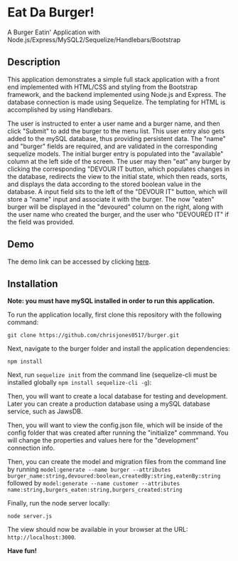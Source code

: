 # Eat Da Burger!
A Burger Eatin' Application with Node.js/Express/MySQL2/Sequelize/Handlebars/Bootstrap
## Description
This application demonstrates a simple full stack application with a front end implemented with HTML/CSS and styling from the Bootstrap framework, and the backend implemented using Node.js and Express. The database connection is made using Sequelize. The templating for HTML is accomplished by using Handlebars.

The user is instructed to enter a user name and a burger name, and then click "Submit" to add the burger to the menu list. This user entry also gets added to the mySQL database, thus providing persistent data. The "name" and "burger" fields are required, and are validated in the corresponding sequelize models. The initial burger entry is populated into the "available" column at the left side of the screen. The user may then "eat" any burger by clicking the corresponding "DEVOUR IT button, which populates changes in the database, redirects the view to the initial state, which then reads, sorts, and displays the data according to the stored boolean value in the database. A input field sits to the left of the "DEVOUR IT" button, which will store a "name" input and associate it with the burger.  The now "eaten" burger will be displayed in the "devoured" column on the right, along with the user name who created the burger, and the user who "DEVOURED IT" if the field was provided.
## Demo
The demo link can be accessed by clicking [here](https://eat-da-burger-sqlize-cj.herokuapp.com/).
## Installation
**Note: you must have mySQL installed in order to run this application.**

To run the application locally, first clone this repository with the following command:
```
git clone https://github.com/chrisjones0517/burger.git
```
Next, navigate to the burger folder and install the application dependencies:
```
npm install
```
Next, run ```sequelize init``` from the command line (sequelize-cli must be installed globally ```npm install sequelize-cli -g```):

Then, you will want to create a local database for testing and development. Later you can create a production database using a mySQL database service, such as JawsDB.

Then, you will want to view the config.json file, which will be inside of the config folder that was created after running the "initialize" commmand. You will change the properties and values here for the "development" connection info.

Then, you can create the model and migration files from the command line by running ```model:generate --name burger --attributes burger_name:string,devoured:boolean,createdBy:string,eatenBy:string``` followed by ```model:generate --name customer --attributes name:string,burgers_eaten:string,burgers_created:string``` 

Finally, run the node server locally:
```
node server.js
```
The view should now be available in your browser at the URL: ```http://localhost:3000```.

**Have fun!**
